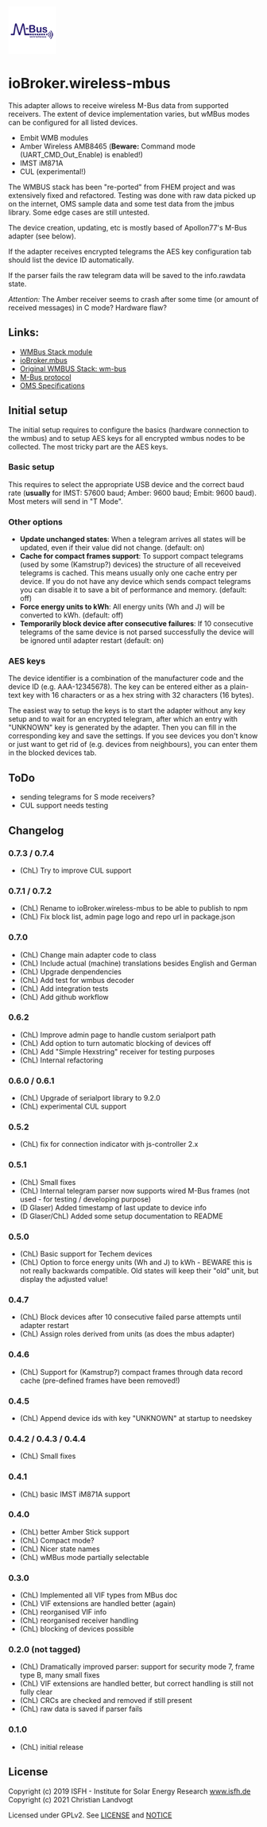 ![Logo](admin/wireless-mbus.png)
# ioBroker.wireless-mbus

This adapter allows to receive wireless M-Bus data from supported receivers. The extent of device implementation varies, but wMBus modes can be configured for all listed devices.

* Embit WMB modules
* Amber Wireless AMB8465 (**Beware:** Command mode (UART_CMD_Out_Enable) is enabled!)
* IMST iM871A
* CUL (experimental!)

The WMBUS stack has been "re-ported" from FHEM project and was extensively fixed and refactored. Testing was done with raw data picked up on the internet, OMS sample data and some test data from the jmbus library. Some edge cases are still untested.

The device creation, updating, etc is mostly based of Apollon77's M-Bus adapter (see below).

If the adapter receives encrypted telegrams the AES key configuration tab should list the device ID automatically.

If the parser fails the raw telegram data will be saved to the info.rawdata state.

*Attention:* The Amber receiver seems to crash after some time (or amount of received messages) in C mode? Hardware flaw?

## Links:
* [WMBus Stack module](https://github.com/mhop/fhem-mirror/blob/master/fhem/FHEM/WMBus.pm)
* [ioBroker.mbus](https://github.com/Apollon77/ioBroker.mbus)
* [Original WMBUS Stack: wm-bus](https://github.com/soef/wm-bus)
* [M-Bus protocol](http://www.m-bus.com/files/MBDOC48.PDF)
* [OMS Specifications](https://oms-group.org/en/download4all/oms-specification/)

## Initial setup

The initial setup requires to configure the basics (hardware connection to the wmbus) and to setup AES keys for all encrypted wmbus nodes to be collected. The most tricky part are the AES keys.

### Basic setup

This requires to select the appropriate USB device and the correct baud rate (**usually** for IMST: 57600 baud; Amber: 9600 baud; Embit: 9600 baud). Most meters will send in "T Mode".

### Other options

* **Update unchanged states**: When a telegram arrives all states will be updated, even if their value did not change. (default: on)
* **Cache for compact frames support**: To support compact telegrams (used by some (Kamstrup?) devices) the structure of all receveived telegrams is cached. This means usually only one cache entry per device. If you do not have any device which sends compact telegrams you can disable it to save a bit of performance and memory. (default: off)
* **Force energy units to kWh**: All energy units (Wh and J) will be converted to kWh. (default: off)
* **Temporarily block device after consecutive failures**: If 10 consecutive telegrams of the same device is not parsed successfully the device will be ignored until adapter restart (default: on)


### AES keys

The device identifier is a combination of the manufacturer code and the device ID (e.g. AAA-12345678). The key can be entered either as a plain-text key with 16 characters or as a hex string with 32 characters (16 bytes).

The easiest way to setup the keys is to start the adapter without any key setup and to wait for an encrypted telegram, after which an entry with "UNKNOWN" key is generated by the adapter. Then you can fill in the corresponding key and save the settings. If you see devices you don't know or just want to get rid of (e.g. devices from neighbours), you can enter them in the blocked devices tab.

## ToDo

* sending telegrams for S mode receivers?
* CUL support needs testing

## Changelog

### 0.7.3 / 0.7.4
* (ChL) Try to improve CUL support

### 0.7.1 / 0.7.2
* (ChL) Rename to ioBroker.wireless-mbus to be able to publish to npm
* (ChL) Fix block list, admin page logo and repo url in package.json

### 0.7.0
* (ChL) Change main adapter code to class
* (ChL) Include actual (machine) translations besides English and German
* (ChL) Upgrade denpendencies
* (ChL) Add test for wmbus decoder
* (ChL) Add integration tests
* (ChL) Add github workflow

### 0.6.2
* (ChL) Improve admin page to handle custom serialport path
* (ChL) Add option to turn automatic blocking of devices off
* (ChL) Add "Simple Hexstring" receiver for testing purposes
* (ChL) Internal refactoring

### 0.6.0 / 0.6.1
* (ChL) Upgrade of serialport library to 9.2.0
* (ChL) experimental CUL support

### 0.5.2
* (ChL) fix for connection indicator with js-controller 2.x

### 0.5.1
* (ChL) Small fixes
* (ChL) Internal telegram parser now supports wired M-Bus frames (not used - for testing / developing purpose)
* (D Glaser) Added timestamp of last update to device info
* (D Glaser/ChL) Added some setup documentation to README

### 0.5.0
* (ChL) Basic support for Techem devices
* (ChL) Option to force energy units (Wh and J) to kWh - BEWARE this is not really backwards compatible. Old states will keep their "old" unit, but display the adjusted value!

### 0.4.7
* (ChL) Block devices after 10 consecutive failed parse attempts until adapter restart
* (ChL) Assign roles derived from units (as does the mbus adapter)

### 0.4.6
* (ChL) Support for (Kamstrup?) compact frames through data record cache (pre-defined frames have been removed!)

### 0.4.5
* (ChL) Append device ids with key "UNKNOWN" at startup to needskey

### 0.4.2 / 0.4.3 / 0.4.4
* (ChL) Small fixes

### 0.4.1
* (ChL) basic IMST iM871A support

### 0.4.0
* (ChL) better Amber Stick support
* (ChL) Compact mode?
* (ChL) Nicer state names
* (ChL) wMBus mode partially selectable

### 0.3.0
* (ChL) Implemented all VIF types from MBus doc
* (ChL) VIF extensions are handled better (again)
* (ChL) reorganised VIF info
* (ChL) reorganised receiver handling
* (ChL) blocking of devices possible

### 0.2.0 (not tagged)
* (ChL) Dramatically improved parser: support for security mode 7, frame type B, many small fixes
* (ChL) VIF extensions are handled better, but correct handling is still not fully clear
* (ChL) CRCs are checked and removed if still present
* (ChL) raw data is saved if parser fails

### 0.1.0
* (ChL) initial release

## License

Copyright (c) 2019 ISFH - Institute for Solar Energy Research www.isfh.de
Copyright (c) 2021 Christian Landvogt

Licensed under GPLv2. See [LICENSE](LICENSE) and [NOTICE](NOTICE)
